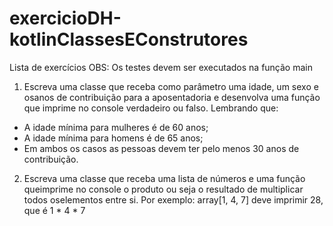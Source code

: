 # exercicioDH-kotlinClassesEConstrutores


Lista de exercícios
OBS: Os testes devem ser executados na função main

1) Escreva uma classe que receba como parâmetro uma idade, um sexo e osanos   de   contribuição   para   a   aposentadoria   e   desenvolva   uma   função   que imprime no console verdadeiro ou falso. Lembrando que: 
- A idade mínima para mulheres é de 60 anos; 
- A idade mínima para homens é de 65 anos; 
- Em ambos os casos as pessoas devem ter pelo menos 30 anos de contribuição.

2) Escreva uma classe que receba uma lista de números e uma função queimprime no console o produto ou seja o resultado de multiplicar todos oselementos entre si. Por exemplo: array[1, 4, 7] deve imprimir 28, que é 1 * 4 * 7
